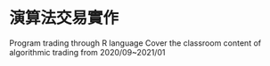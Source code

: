 # 演算法交易實作

Program trading through R language
Cover the classroom content of algorithmic trading from 2020/09~2021/01
